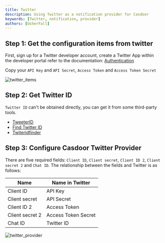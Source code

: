 ```yaml
---
title: Twitter
description: Using Twitter as a notification provider for Casdoor
keywords: [Twitter, notification, provider]
authors: [UsherFall]
---
```


## Step 1: Get the configuration items from twitter

First, sign up for a Twitter developer account, create a Twitter App within the developer portal refer to the documentation: [Authentication](https://developer.twitter.com/en/docs/authentication/oauth-1-0a/api-key-and-secret#:~:text=The%20API%20Key%20and%20Secret,App%20requests%20are%20coming%20from.)

Copy your `API Key` and `API Secret`, `Access Token` and `Access Token Secret`

![twitter_items](/img/providers/notification/twitter_items.png)

## Step 2: Get Twitter ID

`Twitter ID` can't be obtained directly, you can get it from some third-party tools.

- [TweeterID](https://tweeterid.com/)
- [Find Twitter ID](https://codeofaninja.com/tools/find-twitter-id/)
- [Twiteridfinder](https://twiteridfinder.com/)


## Step 3: Configure Casdoor Twitter Provider

There are five required fields: `Client ID`, `Client secret`, `Client ID 2`, `Client secret 2` and `Chat ID`. The relationship between the fields and Twitter is as follows:

| Name            | Name in Twitter     |
|-----------------|---------------------|
| Client ID       | API Key             |
| Client secret   | API Secret          |
| Client ID 2     | Access Token        |
| Client secret 2 | Access Token Secret |
| Chat ID         | Twitter ID          |

![twitter_provider](/img/providers/notification/twitter_provider.png)
